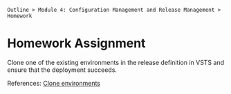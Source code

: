 ` Outline > Module 4: Configuration Management and Release Management > Homework `

# Homework Assignment

Clone one of the existing environments in the release definition in VSTS and ensure that the deployment succeeds.

References:
[Clone environments](https://docs.microsoft.com/en-us/vsts/build-release/actions/work-with-release-definitions#clone-environment)